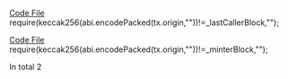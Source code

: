 
[Code File](../repos/2021-06-idle-finance/idle-tranches/contracts/IdleCDO.sol#L1043)
require(keccak256(abi.encodePacked(tx.origin,""))!=_lastCallerBlock,"");

[Code File](../repos/2021-06-idle-finance/idle-tranches/contracts/IdleTokenFungible.sol#L793)
require(keccak256(abi.encodePacked(tx.origin,""))!=_minterBlock,"");

In total 2